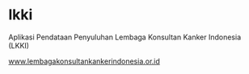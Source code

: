 # lkki
Aplikasi Pendataan Penyuluhan Lembaga Konsultan Kanker Indonesia (LKKI)

www.lembagakonsultankankerindonesia.or.id
